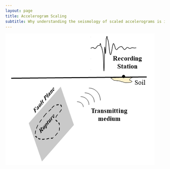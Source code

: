 ```yaml
---
layout: page
title: Accelerogram Scaling
subtitle: Why understanding the seismology of scaled accelerograms is important for Earthquake Engineering?
---
```


![Schematic of Earthquakes](https://github.com/somu15/somu15.github.io/blob/master/Blogs/PBEE/Schem_Easy.png)


